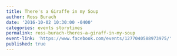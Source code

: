 ```yaml
---
title: There's a Giraffe in my Soup
author: Ross Burach
date: '2016-10-02 10:30:00 -0400'
categories: events storytimes
permalink: ross-burach-theres-a-giraff-in-my-soup
event-link: 'https://www.facebook.com/events/1277040588973975/'
published: true
---
```


